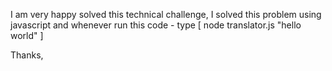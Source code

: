 I am very happy solved this technical challenge,
I solved this problem using javascript and whenever run this code - type 
[ node translator.js "hello world" ]

Thanks,
